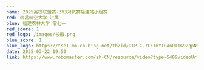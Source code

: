 ```yaml
---
name: 2025高校联盟赛-3V3对抗赛福建站小组赛
red: 南昌航空大学 洪鹰
blue: 福建农林大学 零七一
red_score: 1
red_logo: /images/校徽.png
blue_score: 1
blue_logo: https://tse1-mm.cn.bing.net/th/id/OIP-C.7CFImYIGAnUI1G92qpNiSQAAAA?rs=1&pid=ImgDetMain
date: 2025-03-22 19:50
link: https://www.robomaster.com/zh-CN/resource/video?type=548&videoUrl=https%3A%2F%2Fvod.robomaster.com%2Fvideo%2F2f595d25-195bdd7266d-0006-a66d-d2f-76fb4.mp4&zoneType=548
---
```

